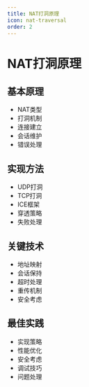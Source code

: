 ```yaml
---
title: NAT打洞原理
icon: nat-traversal
order: 2
---
```


# NAT打洞原理

## 基本原理
- NAT类型
- 打洞机制
- 连接建立
- 会话维护
- 错误处理

## 实现方法
- UDP打洞
- TCP打洞
- ICE框架
- 穿透策略
- 失败处理

## 关键技术
- 地址映射
- 会话保持
- 超时处理
- 重传机制
- 安全考虑

## 最佳实践
- 实现策略
- 性能优化
- 安全考虑
- 调试技巧
- 问题处理
